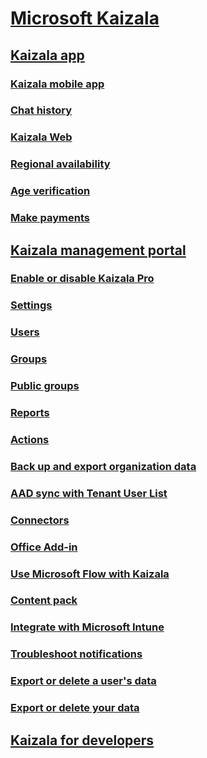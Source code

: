 
  

# [Microsoft Kaizala](kaizala-overview.md)
## [Kaizala app](kaizala-app.md)
### [Kaizala mobile app](kaizala-mobile-app.md)
### [Chat history](chat-history.md)
### [Kaizala Web](use-the-web-app.md)
### [Regional availability](regional-availability.md)
### [Age verification](age-verification.md)
### [Make payments](make-payments.md)
## [Kaizala management portal](kaizala-management-portal.md)
### [Enable or disable Kaizala Pro](enable-disable-kaizala.md)
### [Settings](settings.md)
### [Users](users.md)
### [Groups](groups.md)
### [Public groups](public-groups.md)
### [Reports](reports.md)
### [Actions](actions.md)
### [Back up and export organization data](backup-export-org-data.md)
### [AAD sync with Tenant User List](aad-sync-with-tul.md)
### [Connectors](connectors.md)
### [Office Add-in](office-add-in.md)
### [Use Microsoft Flow with Kaizala](use-microsoft-flow-with-kaizala.md)
### [Content pack](content-pack.md)
### [Integrate with Microsoft Intune](integrate-with-microsoft-intune.md)
### [Troubleshoot notifications](troubleshoot-notifications.md)
### [Export or delete a user's data](export-or-delete-a-user-s-data.md)
### [Export or delete your data](export-or-delete-your-data.md)
## [Kaizala for developers](kaizala-for-developers.md)

